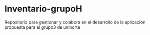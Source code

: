 # Inventario-grupoH
Repositorio para gestionar y colabora en el desarrollo de la aplicación propuesta para el grupo3 de uninorte
